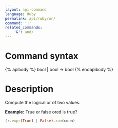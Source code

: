```yaml
---
layout: api-command
language: Ruby
permalink: api/ruby/or/
command: '|'
related_commands:
    '&': and/
---
```


# Command syntax #

{% apibody %}
bool | bool &rarr; bool
{% endapibody %}

# Description #

Compute the logical or of two values.

__Example:__ True or false ored is true?

```rb
(r.expr(True) | False).run(conn)
```


